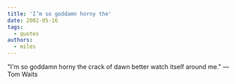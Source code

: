 ```yaml
---
title: 'I’m so goddamn horny the'
date: 2002-05-16
tags:
  - quotes
authors:
  - miles
---
```


"I'm so goddamn horny the crack of dawn better watch itself around me."
— Tom Waits
